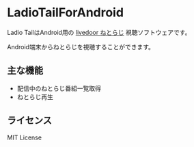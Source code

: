 # LadioTailForAndroid

Ladio TailはAndroid用の [livedoor ねとらじ](http://ladio.net/) 視聴ソフトウェアです。

Android端末からねとらじを視聴することができます。

## 主な機能

* 配信中のねとらじ番組一覧取得
* ねとらじ再生

## ライセンス
MIT License
